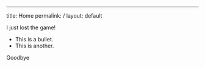 ---
title: Home
permalink: /
layout: default

I just lost the game!
- This is a bullet.
- This is another.

Goodbye
